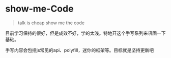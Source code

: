 # show-me-Code

> talk is cheap show me the code

目前学习保持的很好，但是成效不好，学的太浅。特地开这个手写系列来巩固一下基础。

手写内容会包括js常见的api、polyfill，迷你的框架等。目标就是坚持更新吧